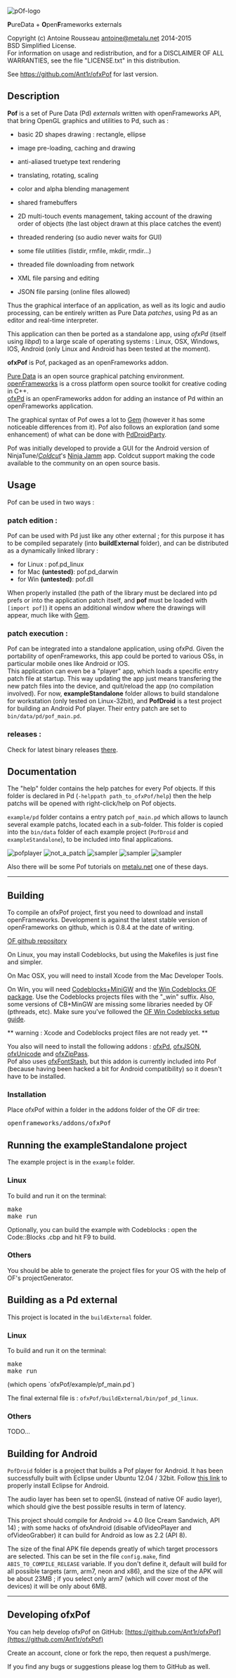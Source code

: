 ![pOf-logo](http://metalu.net/IMG/png/pof-logo.png)
 
**P**ureData + **O**pen**F**rameworks externals


Copyright (c) Antoine Rousseau <antoine@metalu.net> 2014-2015  
BSD Simplified License.  
For information on usage and redistribution, and for a DISCLAIMER OF ALL WARRANTIES, see the file "LICENSE.txt" in this distribution.

See <https://github.com/Ant1r/ofxPof> for last version.

Description
-----------
**Pof** is a set of Pure Data (Pd) *externals* written with openFrameworks API, that bring OpenGL graphics and utilities to Pd, such as :

-	basic 2D shapes drawing : rectangle, ellipse
-	image pre-loading, caching and drawing
-	anti-aliased truetype text rendering
-	translating, rotating, scaling
-	color and alpha blending management
-	shared framebuffers
-	2D multi-touch events management, taking account of the drawing order of objects (the last object drawn at this place catches the event)

-	threaded rendering (so audio never waits for GUI)

-	some file utilities (listdir, rmfile, mkdir, rmdir...)
-	threaded file downloading from network
-	XML file parsing and editing
-	JSON file parsing (online files allowed)

Thus the graphical interface of an application, as well as its logic and audio processing, can be entirely written as Pure Data *patches*, using Pd as an editor and real-time interpreter.

This application can then be ported as a standalone app, using *ofxPd* (itself using *libpd*) to a large scale of operating systems : Linux, OSX, Windows, IOS, Android (only Linux and Android has been tested at the moment).


**ofxPof** is Pof, packaged as an openFrameworks addon.

[Pure Data](http://pure-data.info) is an open source graphical patching environment.  
[openFrameworks](http://www.openframeworks.cc) is a cross platform open source toolkit for creative coding in C++.  
[ofxPd](https://github.com/danomatika/ofxPd) is an openFrameworks addon for adding  an instance of Pd within an openFrameworks application.

The graphical syntax of Pof owes a lot to [Gem](http://puredata.info/downloads/gem) (however it has some noticeable differences from it).
Pof also follows an exploration (and some enhancement) of what can be done with [PdDroidParty](http://droidparty.net/).

Pof was initially developed to provide a GUI for the Android version of NinjaTune/[*Coldcut*](http://ninjatune.net/artist/coldcut)'s [Ninja Jamm](http://www.ninjajamm.com/) app. Coldcut support making the code available to the community on an open source basis.

Usage
------

Pof can be used in two ways :

### patch edition :

Pof can be used with Pd just like any other external ; for this purpose it has to be compiled separately (into **buildExternal** folder), and can be distributed as a dynamically linked library :

*	for Linux : pof.pd_linux
*	for Mac **(untested)**: pof.pd_darwin 
*	for Win **(untested)**: pof.dll 

When properly installed (the path of the library must be declared into pd prefs or into the application patch itself, and **pof** must be loaded with `[import pof]`) it opens an additional window where the drawings will appear, much like with [Gem](http://puredata.info/downloads/gem).

### patch execution :
Pof can be integrated into a standalone application, using ofxPd. Given the portability of openFrameworks, this app could be ported to various OSs, in particular mobile ones like Android or IOS.  
This application can even be a "player" app, which loads a specific entry patch file at startup. This way updating the app just means transfering the new patch files into the device, and quit/reload the app (no compilation involved).
For now, **exampleStandalone** folder allows to build standalone for workstation (only tested on Linux-32bit), and **PofDroid** is a test project for building an Android Pof player. Their entry patch are set to `bin/data/pd/pof_main.pd`.

### releases :
Check for latest binary releases [there](https://github.com/Ant1r/ofxPof/releases).

Documentation
------
The "help" folder contains the help patches for every Pof objects. If this folder is declared in Pd (`-helppath path_to_ofxPof/help`) then the help patchs will be opened with right-click/help on Pof objects.

`example/pd` folder contains a entry patch `pof_main.pd` which allows to launch several example patchs, located each in a sub-folder. This folder is copied into the `bin/data` folder of each example project (`PofDroid` and `exampleStandalone`), to be included into final applications.

![pofplayer](https://raw.githubusercontent.com/Ant1r/ofxPof/master/screenshots/PofPlayer.jpg) ![not_a_patch](https://raw.githubusercontent.com/Ant1r/ofxPof/master/screenshots/ThisIsNotAPatch.jpg) ![sampler](https://raw.githubusercontent.com/Ant1r/ofxPof/master/screenshots/Circles.jpg) ![sampler](https://raw.githubusercontent.com/Ant1r/ofxPof/master/screenshots/Sampler.png) ![sampler](https://raw.githubusercontent.com/Ant1r/ofxPof/master/screenshots/Soft.jpg)

Also there will be some Pof tutorials on [metalu.net](http://metalu.net/ressources-techniques/pure-data/pof-pd-openframeworks) one of these days.

---------

Building
--------

To compile an ofxPof project, first you need to download and install openFrameworks. Development is against the latest stable version of openFrameworks on github, which is 0.8.4 at the date of writing.

[OF github repository](https://github.com/openframeworks/openFrameworks)

On Linux, you may install Codeblocks, but using the Makefiles is just fine and simpler.

On Mac OSX, you will need to install Xcode from the Mac Developer Tools.

On Win, you will need [Codeblocks+MiniGW](http://www.codeblocks.org/downloads/26) and the [Win Codeblocks OF package](http://www.openframeworks.cc/download). Use the Codeblocks projects files with the "_win" suffix. Also, some versions of CB+MinGW are missing some libraries needed by OF (pthreads, etc). Make sure you've followed the [OF Win Codeblocks setup guide](http://openframeworks.cc/setup/codeblocks).

** warning : Xcode and Codeblocks project files are not ready yet. **

You also will need to install the following addons : [ofxPd](https://github.com/danomatika/ofxPd), [ofxJSON](https://github.com/jefftimesten/ofxJSON), [ofxUnicode](https://github.com/bakercp/ofxUnicode) and [ofxZipPass](https://github.com/Ant1r/ofxZipPass).  
Pof also uses [ofxFontStash](https://github.com/armadillu/ofxFontStash), but this addon is currently included into Pof (because having been hacked a bit for Android compatibility) so it doesn't have to be installed.

### Installation

Place ofxPof within a folder in the addons folder of the OF dir tree:
<pre>
openframeworks/addons/ofxPof
</pre>


Running the exampleStandalone project
---------------------------

The example project is in the `example` folder.

### Linux

To build and run it on the terminal:
<pre>
make
make run
</pre>

Optionally, you can build the example with Codeblocks : open the Code::Blocks .cbp and hit F9 to build. 

### Others

You should be able to generate the project files for your OS with the help of OF's projectGenerator.


Building as a Pd external
-------------------------

This project is located in the `buildExternal` folder.

### Linux

To build and run it on the terminal:
<pre>
make
make run</pre> (which opens `ofxPof/example/pf_main.pd`)

The final external file is : `ofxPof/buildExternal/bin/pof_pd_linux`.

### Others
TODO...


Building for Android
--------------------

`PofDroid` folder is a project that builds a Pof player for Android.
It has been successfully built with Eclipse under Ubuntu 12.04 / 32bit.
Follow [this link](http://openframeworks.cc/setup/android-eclipse/) to properly install Eclipse for Android.

The audio layer has been set to openSL (instead of native OF audio layer), which should give the best possible results in term of latency.

This project should compile for Android >= 4.0 (Ice Cream Sandwich, API 14) ; with some hacks of ofxAndroid (disable ofVideoPlayer and ofVideoGrabber) it can build for Android as low as 2.2 (API 8).

The size of the final APK file depends greatly of which target processors are selected. This can be set in the file `config.make`, find `ABIS_TO_COMPILE_RELEASE` variable. If you don't define it, default will build for all possible targets (arm, arm7, neon and x86), and the size of the APK will be about 23MB ; if you select only arm7 (which will cover most of the devices) it will be only about 6MB.

-----------


Developing ofxPof
----------------

You can help develop ofxPof on GitHub: [https://github.com/Ant1r/ofxPof](https://github.com/Ant1r/ofxPof)

Create an account, clone or fork the repo, then request a push/merge.

If you find any bugs or suggestions please log them to GitHub as well.
